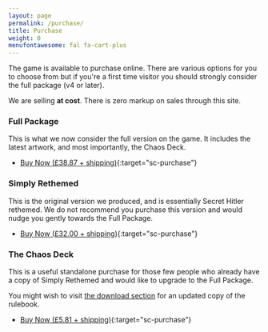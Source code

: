 ```yaml
---
layout: page
permalink: /purchase/
title: Purchase
weight: 0
menufontawesome: fal fa-cart-plus
---
```


The game is available to purchase online. There are various options for you to
choose from but if you're a first time visitor you should strongly consider the
full package (v4 or later).

We are selling **at cost**. There is zero markup on sales through this site.

### <i class="far fa-dice"></i> Full Package

This is what we now consider the full version on the game. It includes the
latest artwork, and most importantly, the Chaos Deck.

* [<i class="fas fa-shopping-cart"></i> Buy Now (&pound;38.87 + shipping)](https://www.ivorygraphics.co.uk/shop/games/4267/secret_cthulhu__full_package){:target="sc-purchase"}

### <i class="far fa-dice-five"></i> Simply Rethemed

This is the original version we produced, and is essentially Secret Hitler
rethemed.  We do not recommend you purchase this version and would nudge you
gently towards the Full Package.

* [<i class="fas fa-shopping-cart"></i> Buy Now (&pound;32.00 + shipping)](https://www.ivorygraphics.co.uk/shop/games/2605/secret_cthulhu){:target="sc-purchase"}

### <i class="far fa-dice-one"></i> The Chaos Deck

This is a useful standalone purchase for those few people who already have a
copy of Simply Rethemed and would like to upgrade to the Full Package.

You might wish to visit [the download section](/downloads) for an updated copy
of the rulebook.

* [<i class="fas fa-shopping-cart"></i> Buy Now (&pound;5.81 + shipping)](https://www.ivorygraphics.co.uk/shop/games/3780/secret_cthulhu_chaos_deck){:target="sc-purchase"}
